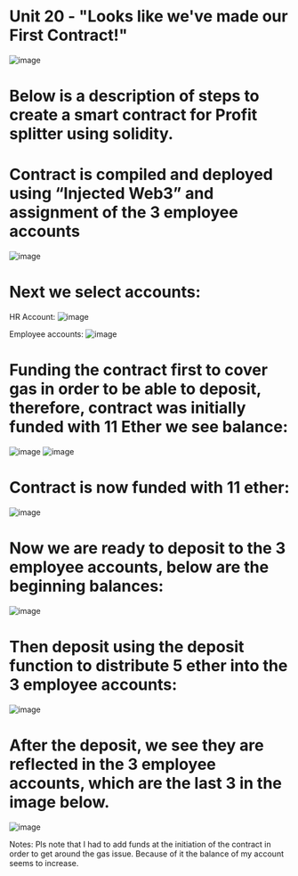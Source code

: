# **Unit 20 - "Looks like we've made our First Contract!"**

![image](https://github.com/pyagh11/HW20/blob/main/smart-contract%20(1).png)

# Below is a description of steps to create a smart contract for Profit splitter using solidity.


# Contract is compiled and deployed using “Injected Web3” and assignment of the 3 employee accounts
![image](/20images/Picture1.png)

# Next we select accounts:
HR Account:
![image](/20images/Picture2.png)

Employee accounts:
![image](/20images/Picture3.png)

# Funding the contract first to cover gas in order to be able to deposit, therefore, contract was initially funded with 11 Ether we see balance:
![image](/20images/Picture4.png)
![image](/20images/Picture5.png)

# Contract is now funded with 11 ether:
![image](/20images/Picture6.png)

# Now we are ready to deposit to the 3 employee accounts, below are the beginning balances:

![image](/20images/Picture7.png)

# Then deposit using the deposit function to distribute 5 ether into the 3 employee accounts:

![image](/20images/Picture8.png)

# After the deposit, we see they are reflected in the 3 employee accounts, which are the last 3 in the image below. 
![image](/20images/Picture9.png)

Notes:
Pls note that I had to add funds at the initiation of the contract in order to get around the gas issue. Because of it the balance of my account seems to increase.

